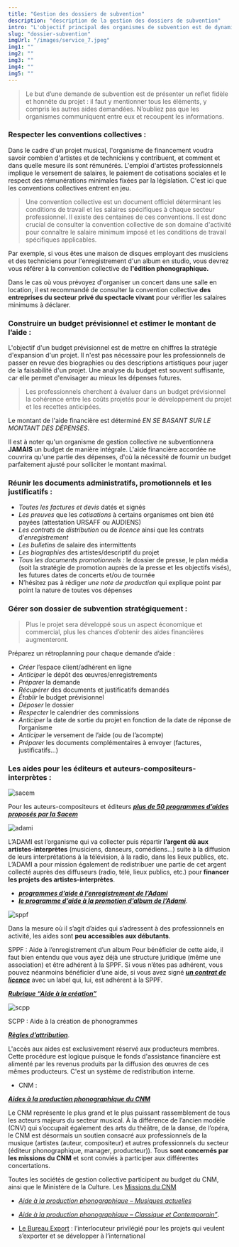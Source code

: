 ```yaml
---
title: "Gestion des dossiers de subvention"
description: "description de la gestion des dossiers de subvention"
intro: "L'objectif principal des organismes de subvention est de dynamiser l'économie musicale en faisant circuler les fonds. Plus fondamentalement, l'essence de ces aides financières est de stimuler la création artistique tout en renforçant la pérennité de l'emploi pour les artistes. L'aide demandée doit alors servir à renforcer le budget et ainsi, enrichir la mise en œuvre du projet."
slug: "dossier-subvention"
imgUrl: "/images/service_7.jpeg"
img1: ""
img2: ""
img3: ""
img4: ""
img5: ""
---
```


<!-- section:start -->

> Le but d’une demande de subvention est de présenter un reflet fidèle et honnête du projet : il faut y mentionner tous les éléments, y compris les autres aides demandées. N’oubliez pas que les organismes communiquent entre eux et recoupent les informations.

### **Respecter les conventions collectives :**

Dans le cadre d'un projet musical, l'organisme de financement voudra savoir combien d'artistes et de techniciens y contribuent, et comment et dans quelle mesure ils sont rémunérés.
L'emploi d'artistes professionnels implique le versement de salaires, le paiement de cotisations sociales et le respect des rémunérations minimales fixées par la législation.
C'est ici que les conventions collectives entrent en jeu.

> Une convention collective est un document officiel déterminant les conditions de travail et les salaires spécifiques à chaque secteur professionnel. Il existe des centaines de ces conventions. Il est donc crucial de consulter la convention collective de son domaine d'activité pour connaître le salaire minimum imposé et les conditions de travail spécifiques applicables.

Par exemple, si vous êtes une maison de disques employant des musiciens et des techniciens pour l'enregistrement d'un album en studio, vous devrez vous référer à la convention collective de **l'édition phonographique.**

Dans le cas où vous prévoyez d'organiser un concert dans une salle en location, il est recommandé de consulter la convention collective **des entreprises du secteur privé du spectacle vivant** pour vérifier les salaires minimums à déclarer.

<!-- section:end -->
<!-- section:start -->

### **Construire un budget prévisionnel et estimer le montant de l’aide :**

L'objectif d'un budget prévisionnel est de mettre en chiffres la stratégie d'expansion d'un projet. Il n'est pas nécessaire pour les professionnels de passer en revue des biographies ou des descriptions artistiques pour juger de la faisabilité d'un projet. Une analyse du budget est souvent suffisante, car elle permet d'envisager au mieux les dépenses futures.

> Les professionnels cherchent à évaluer dans un budget prévisionnel la cohérence entre les coûts projetés pour le développement du projet et les recettes anticipées.

Le montant de l'aide financière est déterminé _EN SE BASANT SUR LE MONTANT DES DÉPENSES_.

Il est à noter qu'un organisme de gestion collective ne subventionnera **JAMAIS** un budget de manière intégrale. L'aide financière accordée ne couvrira qu'une partie des dépenses, d'où la nécessité de fournir un budget parfaitement ajusté pour solliciter le montant maximal.

<!-- section:end -->
<!-- section:start -->

### **Réunir les documents administratifs, promotionnels et les justificatifs :**

- _Toutes les factures et devis_ datés et signés
- _Les preuves_ que les _cotisations_ à certains organismes ont bien été payées (attestation URSAFF ou AUDIENS)
- _Les contrats_ de _distribution_ ou de _licence_ ainsi que les contrats d’_enregistrement_
- _Les bulletins_ de salaire des intermittents
- _Les biographies_ des artistes/descriptif du projet
- _Tous les documents promotionnels :_ le dossier de presse, le plan média (soit la stratégie de promotion auprès de la presse et les objectifs visés), les futures dates de concerts et/ou de tournée
- N’hésitez pas à rédiger _une note de production_ qui explique point par point la nature de toutes vos dépenses

<!-- section:end -->
<!-- section:start -->

### **Gérer son dossier de subvention stratégiquement :**

> Plus le projet sera développé sous un aspect économique et commercial, plus les chances d’obtenir des aides financières augmenteront.

Préparez un rétroplanning pour chaque demande d’aide :

- _Créer_ l’espace client/adhérent en ligne
- _Anticiper_ le dépôt des œuvres/enregistrements
- _Préparer_ la demande
- _Récupérer_ des documents et justificatifs demandés
- _Établir_ le budget prévisionnel
- _Déposer_ le dossier
- _Respecter_ le calendrier des commissions
- _Anticiper_ la date de sortie du projet en fonction de la date de réponse de l’organisme
- _Anticiper_ le versement de l’aide (ou de l’acompte)
- _Préparer_ les documents complémentaires à envoyer (factures, justificatifs…)

<!-- section:end -->
<!-- section:start -->

### **Les aides pour les éditeurs et auteurs-compositeurs-interprètes :**

![sacem](https://lh7-us.googleusercontent.com/R__L0TXssREfQ7SlUl4M2YaOjlTs5sBsiHCdGeH47iQXXxZwULhcrmb0ROzPDB3LPiSA88KGgSuIBrgHCZIkctcdQBamj3_WS2iv_QglSzx_I8tbxXusY-gSebr3lBflD0q1uQGeX80pXzm8ggq7iQ)

Pour les auteurs-compositeurs et éditeurs **_[plus de 50 programmes d’aides proposés par la Sacem](https://aide-aux-projets.sacem.fr/nos-programmes-aide)_**

![adami](https://lh7-us.googleusercontent.com/tCDj6Xka3kkSpLaJiiOEX0uPyCM5WemyAiAw9fFhifk2aN_nsZ7ihb-9zCBwhdXVNwCp7VtXoB2ScGJ4HcGG4StW3I2AkCxksv9TopidOv3Mns9x6xQhJjClmos_K2agE7-AEpe5ib7N7f6VcbLYjQ)

L’ADAMI est l’organisme qui va collecter puis répartir **l’argent dû aux artistes-interprètes** (musiciens, danseurs, comédiens…) suite à la diffusion de leurs interprétations à la télévision, à la radio, dans les lieux publics, etc. L’ADAMI a pour mission également de redistribuer une partie de cet argent collecté auprès des diffuseurs (radio, télé, lieux publics, etc.) pour **financer les projets des artistes-interprètes**.

- **_[programmes d’aide à l’enregistrement de l’Adami](https://www.adami.fr/que-fait-ladami-pour-moi/cherche-financement-projet-artistique/projet-enregistrement-promotion/)_**
- **_[le programme d’aide à la promotion d’album de l’Adami](https://www.adami.fr/que-fait-ladami-pour-moi/cherche-financement-projet-artistique/cherche-financement-promouvoir-enregistrement/)_**.

![sppf](https://lh7-us.googleusercontent.com/gB-1rhCl66cvRnOm1zWLewnJ_8RMNlq4Qf-PCLkgcjhs8aB1moPTtBqmMI5oz6IQlHje0M9l4sBAHbWbOGhBw8Ch4jTWNwArQr4_ofp55QEpSZwdDXQrCNV6bNI_baN9Nyo4BOb-ea-paiwAQIKUgw)

Dans la mesure où il s’agit d’aides qui s’adressent à des professionnels en activité, les aides sont **peu accessibles aux débutants**.

SPPF : Aide à l’enregistrement d’un album
Pour bénéficier de cette aide, il faut bien entendu que vous ayez déjà une structure juridique (même une association) et être adhérent à la SPPF. Si vous n’êtes pas adhérent, vous pouvez néanmoins bénéficier d’une aide, si vous avez signé **_[un contrat de licence](https://a-contretemps.com/contrats-musique-contrat-licence-exclusive/)_** avec un label qui, lui, est adhérent à la SPPF.

**_[Rubrique “Aide à la création”](https://www.sppf.com/subventions/creation-production/)_**

![scpp](https://lh7-us.googleusercontent.com/LsolrpP6_985q9ohnIGt4J-stGZBhFDKaJ-HzwvOz7FG3jMJbHLFeEMrXliQIvn4mHAInEJU_V9knl1lW1IQ6kdGowXkBLgQMp8_HihGuZ1cv_V0YUCWfd_nu86dLoRTmsHbr-Hdmfgzmaz9u7wQlA)

SCPP : Aide à la création de phonogrammes

**_[Règles d’attribution](https://www.scpp.fr/SCPP/Home/AIDES/R%E8glesdattributiondesaides/tabid/144/Default.aspx#ancre2)_**.

L'accès aux aides est exclusivement réservé aux producteurs membres. Cette procédure est logique puisque le fonds d'assistance financière est alimenté par les revenus produits par la diffusion des œuvres de ces mêmes producteurs. C'est un système de redistribution interne.

- CNM :

**_[Aides à la production phonographique du CNM](https://cnm.fr/aides/musique-enregistree/production-phonographique/)_**

Le CNM représente le plus grand et le plus puissant rassemblement de tous les acteurs majeurs du secteur musical. À la différence de l’ancien modèle (CNV) qui s’occupait également des arts du théâtre, de la danse, de l’opéra, le CNM est désormais un soutien consacré aux professionnels de la musique (artistes (auteur, compositeur) et autres professionnels du secteur (éditeur phonographique, manager, producteur)). Tous **sont concernés par les missions du CNM** et sont conviés à participer aux différentes concertations.

Toutes les sociétés de gestion collective participent au budget du CNM, ainsi que le Ministère de la Culture. Les [Missions du CNM](https://cnm.fr/qui-sommes-nous/les-missions-du-cnm/)

- _[Aide à la production phonographique – Musiques actuelles](https://cnm.fr/aides/musique-enregistree/production-phonographique/musiques-actuelles/)_
- _[Aide à la production phonographique – Classique et Contemporain”](https://cnm.fr/aides/musique-enregistree/production-phonographique/classique-et-contemporain/)_.

- [Le Bureau Export](https://www.lebureauexport.fr/) : l’interlocuteur privilégié pour les projets qui veulent s’exporter et se développer à l’international
